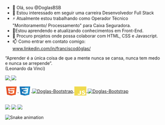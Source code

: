 

- 👋 Olá, sou @DoglasBSB
- 🔭 Estou interessado em seguir uma carreira Desenvolvedor Full Stack
- ⚡ Atualmente estou trabalhando como Operador Técnico "Monitoramento/ Processamento" para Caixa Seguradora.
- 🌱Estou aprendendo e atualizando conhecimentos em Front-End. 
- 👯 Procuro projetos onde possa colaborar com HTML, CSS e Javascript.
- 📫 Como entrar em contato comigo: www.linkedin.com/in/franciscodôglas/


“Aprender é a única coisa de que a mente nunca se cansa, nunca tem medo e nunca se arrepende”.   
                                                                     (Leonardo da Vinci)        
                                                                     
                                                                     
                                                                     
                                                                  
                                                                   
                                                                  
<a href="https://beacons.ai/DoglasBSB">
   <img height="180em" src="https://github-readme-stats.vercel.app/api?username=DoglasBSB&show_icons=true&theme=dark&include_all_commits=true&count_private=true"/>
   <img height="180em" src="https://github-readme-stats.vercel.app/api/top-langs/?username=DoglasBSB&layout=compact&langs_count=16&theme=dark"/>
</div>


<div style="display: inline_block"><br>
    <img align="center" alt="Doglas-HTML" height="30" width="40" src="https://raw.githubusercontent.com/devicons/devicon/master/icons/html5/html5-original.svg">
    <img align="center" alt="Doglas-CSS" height="30" width="40" src="https://raw.githubusercontent.com/devicons/devicon/master/icons/css3/css3-original.svg">
    <img align="center" alt="Doglas-Bootstrap" height="40" width="40" src="https://img.icons8.com/color/48/000000/bootstrap.png">
    <img align="center" alt="Doglas-Js" height="30" width="40" src="https://raw.githubusercontent.com/devicons/devicon/master/icons/javascript/javascript-plain.svg">
    <img align="center" alt="Doglas-Bootstrap" height="45" width="40" src="https://img.icons8.com/color/48/000000/php.png">
</div>

##

<div>
   <a href="https://instagram.com/doglas_bsb" target="_blank"><img src="https://img.shields.io/badge/-Instagram-%23E4405F?style=for-the-badge&logo=instagram&logoColor=white" target="_blank"></a>
   <a href = "mailto:doglas.bsb@gmail.com"><img src="https://img.shields.io/badge/Gmail-D14836?style=for-the-badge&logo=gmail&logoColor=white" target="_blank"></a>
   <a href="https://www.linkedin.com/in/franciscodoglas" target="_blank"><img src="https://img.shields.io/badge/-LinkedIn-%230077B5?style=for-the-badge&logo=linkedin&logoColor=white" target="_blank"></a>   
</div>

![Snake animation](https://github.com/rafaballerini2/rafaballerini2/blob/output/github-contribution-grid-snake.svg)
